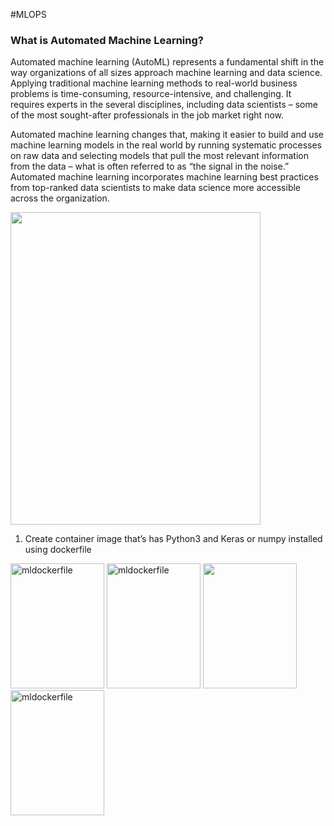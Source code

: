 #MLOPS


### What is Automated Machine Learning?
Automated machine learning (AutoML) represents a fundamental shift in the way organizations of all 
sizes approach machine learning and data science. Applying traditional machine learning methods to 
real-world business problems is time-consuming, resource-intensive, and challenging. It requires experts
in the several disciplines, including data scientists – some of the most sought-after professionals in the job market right now.

Automated machine learning changes that, making it easier to build and use machine learning models in the real 
world by running systematic processes on raw data and selecting models that pull the most relevant information 
from the data – what is often referred to as “the signal in the noise.” Automated machine learning incorporates
machine learning best practices from top-ranked data scientists to make data science more accessible across the organization.


<img src="https://3gp10c1vpy442j63me73gy3s-wpengine.netdna-ssl.com/wp-content/uploads/2018/03/Screen-Shot-2018-09-17-at-9.33.51-AM-e1537191346775-843x1024.png" height=500 width=400>


1.	Create container image that’s has Python3 and Keras or numpy installed using dockerfile 

<img src="https://github.com/raghav1674/MLOPS/blob/master/mlops%20great/dockerfile%20ml.PNG" alt="mldockerfile" height=200 width=150>


<img src="https://github.com/raghav1674/MLOPS/blob/master/mlops%20great/dockerfile%20ml.PNG" alt="mldockerfile" height=200 width=150>

<img src="https://github.com/raghav1674/MLOPS/blob/master/mlops%20great/dldockerfile.PNG" height=200 width=150>
<img src="https://github.com/raghav1674/MLOPS/blob/master/mlops%20great/dockerfile%20ml.PNG" alt="mldockerfile" height=200 width=150>
